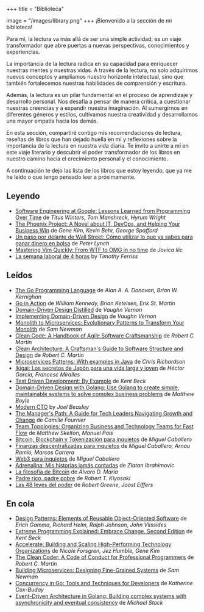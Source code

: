 +++
title = "Biblioteca"

image = "/images/library.png"
+++
¡Bienvenido a la sección de mi biblioteca!

Para mí, la lectura va más allá de ser una simple actividad; es un viaje transformador que abre puertas a nuevas perspectivas, conocimientos y experiencias.

La importancia de la lectura radica en su capacidad para enriquecer nuestras mentes y nuestras vidas. A través de la lectura, no solo adquirimos nuevos conceptos y ampliamos nuestro horizonte intelectual, sino que también fortalecemos nuestras habilidades de comprensión y escritura.

Además, la lectura es un pilar fundamental en el proceso de aprendizaje y desarrollo personal. Nos desafía a pensar de manera crítica, a cuestionar nuestras creencias y a expandir nuestra imaginación. Al sumergirnos en diferentes géneros y estilos, cultivamos nuestra creatividad y desarrollamos una mayor empatía hacia los demás.

En esta sección, compartiré contigo mis recomendaciones de lectura, reseñas de libros que han dejado huella en mí y reflexiones sobre la importancia de la lectura en nuestra vida diaria. Te invito a unirte a mí en este viaje literario y descubrir el poder transformador de los libros en nuestro camino hacia el crecimiento personal y el conocimiento.

A continuación te dejo las lista de los libros que estoy leyendo, que ya me he leído o que tengo pensado leer a próximamente.

## Leyendo
* [Software Engineering at Google: Lessons Learned from Programming Over Time](https://amzn.to/3TgWORq) de _Titus Winters, Tom Manshreck, Hyrum Wright_
* [The Phoenix Project: A Novel about IT, DevOps, and Helping Your Business Win](https://amzn.to/3TD3jPG) de _Gene Kim, Kevin Behr, George Spafford_
* [Un paso por delante de Wall Street: Cómo utilizar lo que ya sabes para ganar dinero en bolsa](https://amzn.to/3VLPIHj) de _Peter Lynch_
* [Mastering Vim Quickly: From WTF to OMG in no time](https://amzn.to/3Jaiqu0) de _Jovica Ilic_
* [La semana laboral de 4 horas](https://amzn.to/4aCAU2u) by _Timothy Ferriss_

## Leídos
* [The Go Programming Language](https://amzn.to/3IYfy3r) de _Alan A. A. Donovan, Brian W. Kernighan_
* [Go in Action](https://amzn.to/3PoQg1U) de _William Kennedy, Brian Ketelsen, Erik St. Martin_
* [Domain-Driven Design Distilled](https://amzn.to/3v2IaFn) de _Vaughn Vernon_
* [Implementing Domain-Driven Design](https://amzn.to/3TCVbPm) de _Vaughn Vernon_
* [Monolith to Microservices: Evolutionary Patterns to Transform Your Monolith](https://amzn.to/3v43fzd) de _Sam Newman_
* [Clean Code: A Handbook of Agile Software Craftsmanship](https://amzn.to/3wTEOEZ) de _Robert C. Martin_
* [Clean Architecture: A Craftsman's Guide to Software Structure and Design](https://amzn.to/49QTnYt) de _Robert C. Martin_
* [Microservices Patterns: With examples in Java](https://amzn.to/3v1gqks) de _Chris Richardson_
* [Ikigai: Los secretos de Japón para una vida larga y joven](https://amzn.to/3VvCXk1) de _Héctor García, Francesc Miralles_
* [Test Driven Development: By Example](https://amzn.to/3PoQo1o) de _Kent Beck_
* [Domain-Driven Design with Golang: Use Golang to create simple, maintainable systems to solve complex business problems](https://amzn.to/49TEVyS) de _Matthew Boyle_
* [Modern CTO](https://amzn.to/4alVDar) by _Joel Beasley_
* [The Manager's Path: A Guide for Tech Leaders Navigating Growth and Change](https://amzn.to/49KbiQF) de _Camille Fournier_
* [Team Topologies: Organizing Business and Technology Teams for Fast Flow](https://amzn.to/43mRIYu) de _Matthew Skelton, Manuel Pais_
* [Bitcoin, Blockchain y Tokenización para inquietos](https://amzn.to/43iwPNS) de _Miguel Caballero_
* [Finanzas descentralizadas para inquietos](https://amzn.to/3vey7gm) de _Miguel Caballero, Arnau Ramió, Marcos Carrera_
* [Web3 para inquietos](https://amzn.to/4ceALTX) de _Miguel Caballero_
* [Adrenalina: Mis historias jamás contadas](https://amzn.to/3Tb4BQo) de _Zlatan Ibrahimovic_
* [La filosofía de Bitcoin](https://amzn.to/3wTeKKe) de _Álvaro D. María_
* [Padre rico, padre pobre](https://amzn.to/43kF7oz) de _Robert T. Kiyosaki_
* [Las 48 leyes del poder](https://amzn.to/3IEvibx) de _Robert Greene, Joost Elffers_

## En cola
* [Design Patterns: Elements of Reusable Object-Oriented Software](https://amzn.to/3Visatg) de _Erich Gamma, Richard Helm, Ralph Johnson, John Vlissides_
* [Extreme Programming Explained: Embrace Change, Second Edition](https://amzn.to/3x3rH41) de _Kent Beck_
* [Accelerate: Building and Scaling High-Performing Technology Organizations](https://amzn.to/3IzCxS9) de _Nicole Forsgren, Jez Humble, Gene Kim_
* [The Clean Coder: A Code of Conduct for Professional Programmers](https://amzn.to/3IGI2hT) de _Robert C. Martin_
* [Building Microservices: Designing Fine-Grained Systems](https://amzn.to/4agN6Fd) de _Sam Newman_
* [Concurrency in Go: Tools and Techniques for Developers](https://amzn.to/3TDuLwX) de _Katherine Cox-Buday_
* [Event-Driven Architecture in Golang: Building complex systems with asynchronicity and eventual consistency](https://amzn.to/3Piaieb) de _Michael Stack_
